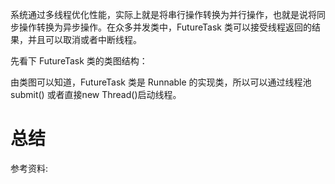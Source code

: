 系统通过多线程优化性能，实际上就是将串行操作转换为并行操作，也就是说将同步操作转换为异步操作。在众多并发类中，FutureTask 类可以接受线程返回的结果，并且可以取消或者中断线程。

先看下 FutureTask 类的类图结构：


由类图可以知道，FutureTask 类是 Runnable 的实现类，所以可以通过线程池 submit() 或者直接new Thread()启动线程。

# 总结

参考资料: